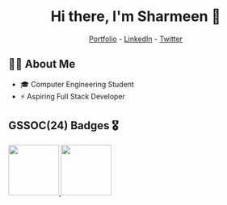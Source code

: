 <h1 align="center"> Hi there, I'm Sharmeen 👋</h1>
<!--- Adding Header Elements -->
<p align="center">
  <a href="https://sharmeen17.github.io">Portfolio</a> - 
  <a href="https://www.linkedin.com/in/sharmeen-gardi/">LinkedIn</a> - 
  <a href="https://x.com/GardiSharmeen?t=hGjcc7d2f4fn1ITIOd0Rtg&s=09">Twitter</a>
</p>

## 👩🏻 About Me
- 🎓 Computer Engineering Student
- ⚡ Aspiring Full Stack Developer

  
## GSSOC(24) Badges 🎖
<div style='display:flex; align-items:center; gap: 10px;' align='center'><a href="https://gssoc.girlscript.tech/leaderboard">
<img src="https://raw.githubusercontent.com/GSSoC24/Postman-Challenge/main/docs/assets/Postman%20White.png" width="100px" height="100px" />
  <img src="https://raw.githubusercontent.com/GSSoC24/Postman-Challenge/main/docs/assets/1.png" width="100px" height="100px" />
</div>
